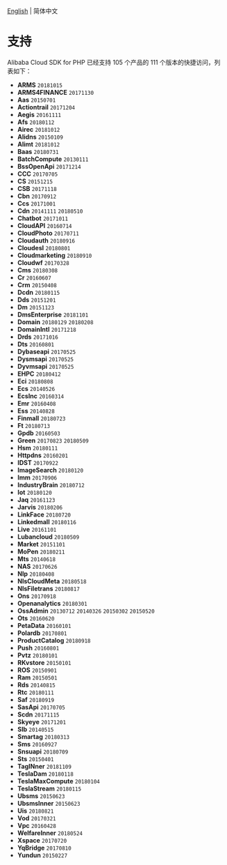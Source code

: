 [English](./SUPPORTED.md) | 简体中文

# 支持
Alibaba Cloud SDK for PHP 已经支持 105 个产品的 111 个版本的快捷访问，列表如下：

- **ARMS** `20181015`
- **ARMS4FINANCE** `20171130`
- **Aas** `20150701`
- **Actiontrail** `20171204`
- **Aegis** `20161111`
- **Afs** `20180112`
- **Airec** `20181012`
- **Alidns** `20150109`
- **Alimt** `20181012`
- **Baas** `20180731`
- **BatchCompute** `20130111`
- **BssOpenApi** `20171214`
- **CCC** `20170705`
- **CS** `20151215`
- **CSB** `20171118`
- **Cbn** `20170912`
- **Ccs** `20171001`
- **Cdn** `20141111` `20180510`
- **Chatbot** `20171011`
- **CloudAPI** `20160714`
- **CloudPhoto** `20170711`
- **Cloudauth** `20180916`
- **Cloudesl** `20180801`
- **Cloudmarketing** `20180910`
- **Cloudwf** `20170328`
- **Cms** `20180308`
- **Cr** `20160607`
- **Crm** `20150408`
- **Dcdn** `20180115`
- **Dds** `20151201`
- **Dm** `20151123`
- **DmsEnterprise** `20181101`
- **Domain** `20180129` `20180208`
- **DomainIntl** `20171218`
- **Drds** `20171016`
- **Dts** `20160801`
- **Dybaseapi** `20170525`
- **Dysmsapi** `20170525`
- **Dyvmsapi** `20170525`
- **EHPC** `20180412`
- **Eci** `20180808`
- **Ecs** `20140526`
- **EcsInc** `20160314`
- **Emr** `20160408`
- **Ess** `20140828`
- **Finmall** `20180723`
- **Ft** `20180713`
- **Gpdb** `20160503`
- **Green** `20170823` `20180509`
- **Hsm** `20180111`
- **Httpdns** `20160201`
- **IDST** `20170922`
- **ImageSearch** `20180120`
- **Imm** `20170906`
- **IndustryBrain** `20180712`
- **Iot** `20180120`
- **Jaq** `20161123`
- **Jarvis** `20180206`
- **LinkFace** `20180720`
- **Linkedmall** `20180116`
- **Live** `20161101`
- **Lubancloud** `20180509`
- **Market** `20151101`
- **MoPen** `20180211`
- **Mts** `20140618`
- **NAS** `20170626`
- **Nlp** `20180408`
- **NlsCloudMeta** `20180518`
- **NlsFiletrans** `20180817`
- **Ons** `20170918`
- **Openanalytics** `20180301`
- **OssAdmin** `20130712` `20140326` `20150302` `20150520`
- **Ots** `20160620`
- **PetaData** `20160101`
- **Polardb** `20170801`
- **ProductCatalog** `20180918`
- **Push** `20160801`
- **Pvtz** `20180101`
- **RKvstore** `20150101`
- **ROS** `20150901`
- **Ram** `20150501`
- **Rds** `20140815`
- **Rtc** `20180111`
- **Saf** `20180919`
- **SasApi** `20170705`
- **Scdn** `20171115`
- **Skyeye** `20171201`
- **Slb** `20140515`
- **Smartag** `20180313`
- **Sms** `20160927`
- **Snsuapi** `20180709`
- **Sts** `20150401`
- **TagINner** `20181109`
- **TeslaDam** `20180118`
- **TeslaMaxCompute** `20180104`
- **TeslaStream** `20180115`
- **Ubsms** `20150623`
- **UbsmsInner** `20150623`
- **Uis** `20180821`
- **Vod** `20170321`
- **Vpc** `20160428`
- **WelfareInner** `20180524`
- **Xspace** `20170720`
- **YqBridge** `20170810`
- **Yundun** `20150227`

